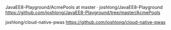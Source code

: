 JavaEE8-Playground/AcmePools at master · joshlong/JavaEE8-Playground
 https://github.com/joshlong/JavaEE8-Playground/tree/master/AcmePools

joshlong/cloud-native-pwas
 https://github.com/joshlong/cloud-native-pwas
